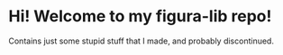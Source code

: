# Hi! Welcome to my figura-lib repo!
Contains just some stupid stuff that I made, and probably discontinued.